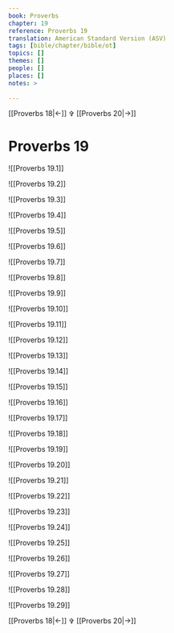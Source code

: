 ```yaml
---
book: Proverbs
chapter: 19
reference: Proverbs 19
translation: American Standard Version (ASV)
tags: [bible/chapter/bible/ot]
topics: []
themes: []
people: []
places: []
notes: >
  
---
```


[[Proverbs 18|<-]] ✞ [[Proverbs 20|->]]

# Proverbs 19

![[Proverbs 19.1]]

![[Proverbs 19.2]]

![[Proverbs 19.3]]

![[Proverbs 19.4]]

![[Proverbs 19.5]]

![[Proverbs 19.6]]

![[Proverbs 19.7]]

![[Proverbs 19.8]]

![[Proverbs 19.9]]

![[Proverbs 19.10]]

![[Proverbs 19.11]]

![[Proverbs 19.12]]

![[Proverbs 19.13]]

![[Proverbs 19.14]]

![[Proverbs 19.15]]

![[Proverbs 19.16]]

![[Proverbs 19.17]]

![[Proverbs 19.18]]

![[Proverbs 19.19]]

![[Proverbs 19.20]]

![[Proverbs 19.21]]

![[Proverbs 19.22]]

![[Proverbs 19.23]]

![[Proverbs 19.24]]

![[Proverbs 19.25]]

![[Proverbs 19.26]]

![[Proverbs 19.27]]

![[Proverbs 19.28]]

![[Proverbs 19.29]]

[[Proverbs 18|<-]] ✞ [[Proverbs 20|->]]
